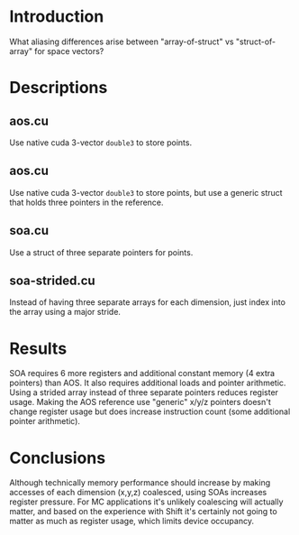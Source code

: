 # Introduction

What aliasing differences arise between "array-of-struct" vs "struct-of-array" for space vectors?

# Descriptions

## aos.cu

Use native cuda 3-vector `double3` to store points.

## aos.cu

Use native cuda 3-vector `double3` to store points, but use a generic struct that holds three pointers in the reference.

## soa.cu

Use a struct of three separate pointers for points.

## soa-strided.cu

Instead of having three separate arrays for each dimension, just index into the array using a major stride.

# Results

SOA requires 6 more registers and additional constant memory (4 extra pointers) than AOS. It also requires additional loads and pointer arithmetic. Using a strided array instead of three separate pointers reduces register usage. Making the AOS reference use "generic" x/y/z pointers doesn't change register usage but does increase instruction count (some additional pointer arithmetic).

# Conclusions

Although technically memory performance should increase by making accesses of each dimension (x,y,z) coalesced, using SOAs increases register pressure. For MC applications it's unlikely coalescing will actually matter, and based on the experience with Shift it's certainly not going to matter as much as register usage, which limits device occupancy.